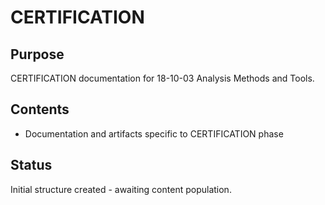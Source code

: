 # CERTIFICATION

## Purpose
CERTIFICATION documentation for 18-10-03 Analysis Methods and Tools.

## Contents
- Documentation and artifacts specific to CERTIFICATION phase

## Status
Initial structure created - awaiting content population.

